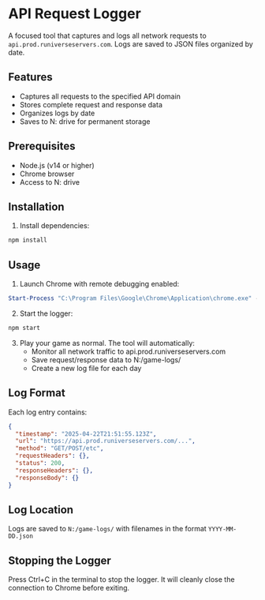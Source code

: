 # API Request Logger

A focused tool that captures and logs all network requests to `api.prod.runiverseservers.com`. Logs are saved to JSON files organized by date.

## Features

- Captures all requests to the specified API domain
- Stores complete request and response data
- Organizes logs by date
- Saves to N: drive for permanent storage

## Prerequisites

- Node.js (v14 or higher)
- Chrome browser
- Access to N: drive

## Installation

1. Install dependencies:
```bash
npm install
```

## Usage

1. Launch Chrome with remote debugging enabled:

```powershell
Start-Process "C:\Program Files\Google\Chrome\Application\chrome.exe" -ArgumentList "--remote-debugging-port=9222"
```

2. Start the logger:
```bash
npm start
```

3. Play your game as normal. The tool will automatically:
   - Monitor all network traffic to api.prod.runiverseservers.com
   - Save request/response data to N:/game-logs/
   - Create a new log file for each day

## Log Format

Each log entry contains:
```json
{
  "timestamp": "2025-04-22T21:51:55.123Z",
  "url": "https://api.prod.runiverseservers.com/...",
  "method": "GET/POST/etc",
  "requestHeaders": {},
  "status": 200,
  "responseHeaders": {},
  "responseBody": {}
}
```

## Log Location

Logs are saved to `N:/game-logs/` with filenames in the format `YYYY-MM-DD.json`

## Stopping the Logger

Press Ctrl+C in the terminal to stop the logger. It will cleanly close the connection to Chrome before exiting.

